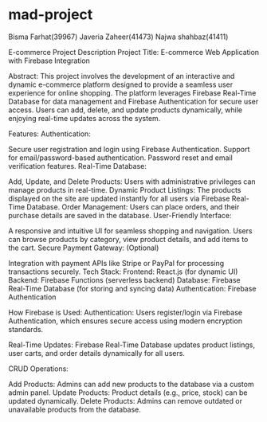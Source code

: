 # mad-project
Bisma Farhat(39967) Javeria Zaheer(41473) Najwa shahbaz(41411)

E-commerce Project Description Project Title: E-commerce Web Application with Firebase Integration

Abstract: This project involves the development of an interactive and dynamic e-commerce platform designed to provide a seamless user experience for online shopping. The platform leverages Firebase Real-Time Database for data management and Firebase Authentication for secure user access. Users can add, delete, and update products dynamically, while enjoying real-time updates across the system.

Features: Authentication:

Secure user registration and login using Firebase Authentication. Support for email/password-based authentication. Password reset and email verification features. Real-Time Database:

Add, Update, and Delete Products: Users with administrative privileges can manage products in real-time. Dynamic Product Listings: The products displayed on the site are updated instantly for all users via Firebase Real-Time Database. Order Management: Users can place orders, and their purchase details are saved in the database. User-Friendly Interface:

A responsive and intuitive UI for seamless shopping and navigation. Users can browse products by category, view product details, and add items to the cart. Secure Payment Gateway: (Optional)

Integration with payment APIs like Stripe or PayPal for processing transactions securely. Tech Stack: Frontend: React.js (for dynamic UI) Backend: Firebase Functions (serverless backend) Database: Firebase Real-Time Database (for storing and syncing data) Authentication: Firebase Authentication

How Firebase is Used: Authentication: Users register/login via Firebase Authentication, which ensures secure access using modern encryption standards.

Real-Time Updates: Firebase Real-Time Database updates product listings, user carts, and order details dynamically for all users.

CRUD Operations:

Add Products: Admins can add new products to the database via a custom admin panel. Update Products: Product details (e.g., price, stock) can be updated dynamically. Delete Products: Admins can remove outdated or unavailable products from the database.

